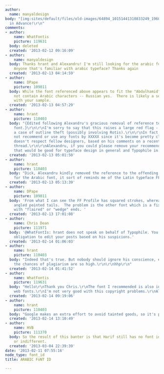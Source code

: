 ```yaml
---
author:
  name: manyaldesign
body: "[img:sites/default/files/old-images/64894_10151441310833249_1960548073_n_5603.png]\r\n\r\nThanks
  in Advance!\r\n"
comments:
- author:
    name: WhatFontis
    picture: 119631
  body: deleted
  created: '2013-02-12 09:16:09'
- author:
    name: manyaldesign
  body: Thanks hrant and Alexandru! I'm still looking for the arabic font's name.
    Anyone that's familiar with arabic typeface? Thanks again
  created: '2013-02-13 04:14:59'
- author:
    name: DPape
    picture: 109811
  body: While the font referenced above appears to fit the "Abdulhamid" text it does
    not contain Arabic characters -- Russian yes.  There is likely a second font associated
    with your sample.
  created: '2013-02-13 04:57:29'
- author:
    name: hrant
    picture: 110403
  body: "{Edited following Alexandru's gracious removal of reference to plagiarized
    font.}\r\n\r\nI'm sorry to say that this raises a large red flag - I have to suspect
    a case of outline theft (possibly involving Rotis).\r\n\r\nIn fact, please do
    not recommend or use any fonts by XXXXX since it's become pretty clear that he
    doesn't respect fellow designers, based on his comments on a recent Typophile
    thread.\r\n\r\nAlexandru, if you could please remove your recommendation I believe
    that would be good for typeface design in general and Typophile in particular.\r\n\r\nhhp\r\n"
  created: '2013-02-13 05:01:50'
- author:
    name: hrant
    picture: 110403
  body: "Dick, Alexandru kindly removed the reference to the offending font.\r\n\r\nAs
    for the Arabic font, it sort of reminds me of the Latin typeface FF Profile.\r\n\r\nhhp\r\n"
  created: '2013-02-13 05:13:39'
- author:
    name: DPape
    picture: 109811
  body: 'From what I can see the FF Profile has squared strokes, whereas the OP has
    angled pointed tails.  The problem is the other font which is a fixed width design
    with "flaired" or "wedge" ends. '
  created: '2013-02-13 17:01:08'
- author:
    name: Chris Dean
    picture: 111971
  body: '@WhatFontIs: hrant does not speak on behalf of Typophile. You are under no
    obligation to edit your posts based on his suspicions.'
  created: '2013-02-14 01:06:03'
- author:
    name: hrant
    picture: 110403
  body: "Indeed that's true. But nobody should ignore his conscience, especially when
    the chances of plagiarism are so high.\r\n\r\nhhp\r\n"
  created: '2013-02-14 01:41:52'
- author:
    name: WhatFontis
    picture: 119631
  body: "Hello\r\nThank you Chris.\r\nThe font I recommended is also included in google
    web fonts.\r\nI'm not very good with this copyright problems.\r\nAlex"
  created: '2013-02-14 09:19:06'
- author:
    name: hrant
    picture: 110403
  body: "Google makes an extra effort to avoid tainted goods, so it's probably OK.\r\n\r\nhhp\r\n"
  created: '2013-02-14 13:10:49'
- author:
    name: HVB
    picture: 111370
  body: So the result of this banter is that Harif still has no font id - good bad
    or indifferent.
  created: '2013-03-04 22:39:39'
date: '2013-02-11 07:55:16'
node_type: font_id
title: ARABIC FoNT ID

---
```

